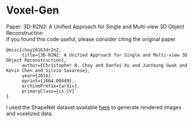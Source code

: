 # Voxel-Gen
Paper: 3D-R2N2: A Unified Approach for Single and Multi-view 3D Object Reconstruction <br>
If you found this code useful, please consider citing the original paper
```
@misc{choy20163dr2n2,
      title={3D-R2N2: A Unified Approach for Single and Multi-view 3D Object Reconstruction}, 
      author={Christopher B. Choy and Danfei Xu and JunYoung Gwak and Kevin Chen and Silvio Savarese},
      year={2016},
      eprint={1604.00449},
      archivePrefix={arXiv},
      primaryClass={cs.CV}
}
```

I used the ShapeNet dataset available <a href="https://www.shapenet.org/" title="link">here</a>
 to generate rendered images and voxelized data.
